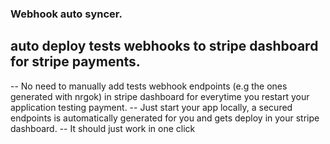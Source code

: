 ### Webhook auto syncer.

## auto deploy tests webhooks to stripe dashboard for stripe payments.
-- No need to manually add tests webhook endpoints (e.g the ones generated with nrgok) in stripe dashboard for everytime you restart your application testing payment. 
-- Just start your app locally, a secured endpoints is automatically generated for you and gets deploy in your stripe dashboard. 
-- It should just work in one click 


